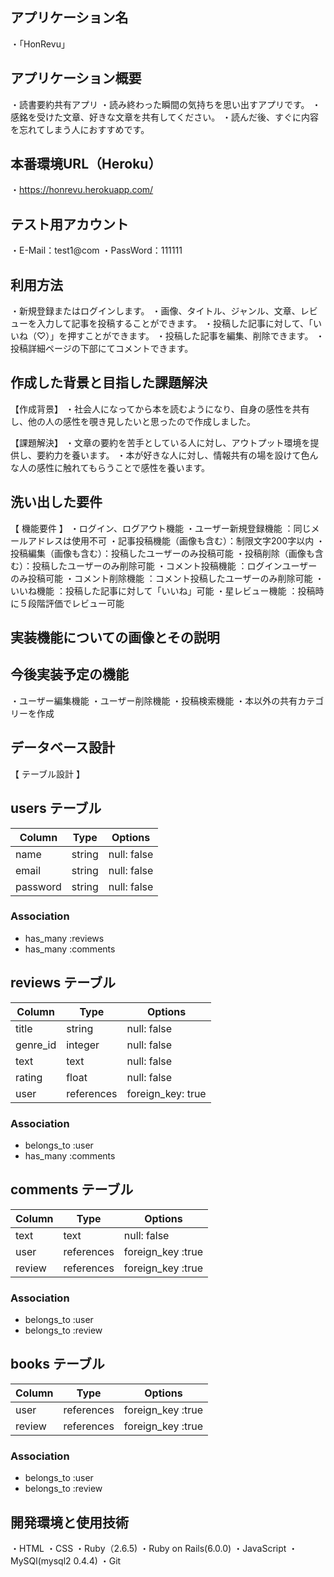 ## アプリケーション名
・「HonRevu」

## アプリケーション概要
・読書要約共有アプリ
・読み終わった瞬間の気持ちを思い出すアプリです。
・感銘を受けた文章、好きな文章を共有してください。
・読んだ後、すぐに内容を忘れてしまう人におすすめです。

## 本番環境URL（Heroku）
・https://honrevu.herokuapp.com/

## テスト用アカウント
・E-Mail：test1@com
・PassWord：111111

## 利用方法
・新規登録またはログインします。
・画像、タイトル、ジャンル、文章、レビューを入力して記事を投稿することができます。
・投稿した記事に対して、「いいね（♡）」を押すことができます。
・投稿した記事を編集、削除できます。
・投稿詳細ページの下部にてコメントできます。

## 作成した背景と目指した課題解決
【作成背景】
・社会人になってから本を読むようになり、自身の感性を共有し、他の人の感性を覗き見したいと思ったので作成しました。

【課題解決】
・文章の要約を苦手としている人に対し、アウトプット環境を提供し、要約力を養います。
・本が好きな人に対し、情報共有の場を設けて色んな人の感性に触れてもらうことで感性を養います。

## 洗い出した要件
【 機能要件 】
・ログイン、ログアウト機能 
・ユーザー新規登録機能     ：同じメールアドレスは使用不可
・記事投稿機能（画像も含む）：制限文字200字以内 
・投稿編集（画像も含む）：投稿したユーザーのみ投稿可能
・投稿削除（画像も含む）：投稿したユーザーのみ削除可能
・コメント投稿機能 ：ログインユーザーのみ投稿可能
・コメント削除機能 ：コメント投稿したユーザーのみ削除可能
・いいね機能 ：投稿した記事に対して「いいね」可能
・星レビュー機能 ：投稿時に５段階評価でレビュー可能 

## 実装機能についての画像とその説明




## 今後実装予定の機能
・ユーザー編集機能 
・ユーザー削除機能
・投稿検索機能
・本以外の共有カテゴリーを作成

## データベース設計
【 テーブル設計 】

## users テーブル

| Column   | Type   | Options     |
| -------- | ------ | ----------- |
| name     | string | null: false |
| email    | string | null: false |
| password | string | null: false |

### Association

- has_many :reviews
- has_many :comments

## reviews テーブル

| Column   | Type       | Options           |
| -------- | ---------- | ----------------  |
| title    | string     | null: false       |
| genre_id | integer    | null: false       |
| text     | text       | null: false       |
| rating   | float      | null: false       |
| user     | references | foreign_key: true |


### Association

- belongs_to :user
- has_many   :comments

## comments テーブル

| Column   | Type       | Options           |
| -------- | ---------- | ----------------- |
| text     | text       | null: false       |
| user     | references | foreign_key :true |
| review   | references | foreign_key :true |

### Association

- belongs_to :user
- belongs_to :review

## books テーブル

| Column   | Type       | Options           |
| -------- | ---------- | ----------------- |
| user     | references | foreign_key :true |
| review   | references | foreign_key :true |

### Association

- belongs_to :user
- belongs_to :review


## 開発環境と使用技術
・HTML
・CSS
・Ruby（2.6.5)
・Ruby on Rails(6.0.0)
・JavaScript
・MySQl(mysql2 0.4.4)
・Git

